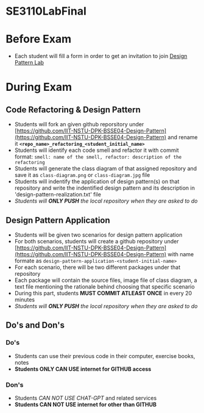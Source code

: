 # SE3110LabFinal

# Before Exam
* Each student will fill a form in order to get an invitation to join [Design Pattern Lab](https://github.com/IIT-NSTU-DPK-BSSE04-Design-Pattern)

# During Exam
## Code Refactoring & Design Pattern
* Students will fork an given github reporsitory under [https://github.com/IIT-NSTU-DPK-BSSE04-Design-Pattern](https://github.com/IIT-NSTU-DPK-BSSE04-Design-Pattern) and rename it **`<repo_name>_refactoring_<student_initial_name>`**
* Students will identify each code smell and refactor it with commit format: `smell: name of the smell, refactor: description of the refactoring`
* Students will generate the class diagram of that assigned repository and save it as `class-diagram.png` or `class-diagram.jpg` file
* Students will indentify the application of design pattern(s) on that repository and write the indentified design pattern and its description in 'design-pattern-realization.txt' file
* _Students will **ONLY PUSH** the local repository when they are asked to do_
## Design Pattern Application
* Students will be given two scenarios for design pattern application
* For both scenarios, students will create a github repository under [https://github.com/IIT-NSTU-DPK-BSSE04-Design-Pattern](https://github.com/IIT-NSTU-DPK-BSSE04-Design-Pattern) with name formate as `design-pattern-application-<student-initial-name>`
* For each scenario, there will be two different packages under that repository
* Each package will contain the source files, image file of class diagram, a text file mentioning the rationale behind choosing that specific scenario
* During this part, students **MUST COMMIT ATLEAST ONCE** in every 20 minutes
* _Students will **ONLY PUSH** the local repository when they are asked to do_
## Do's and Don's
### Do's
* Students can use their previous code in their computer, exercise books, notes
* **Students ONLY CAN USE internet for GITHUB access**
### Don's
* Students _CAN NOT USE CHAT-GPT_ and related services
* **Students CAN NOT USE internet for other than GITHUB**  
